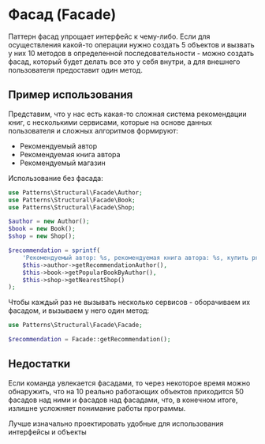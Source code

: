 
# Фасад (Facade)

Паттерн фасад упрощает интерфейс к чему-либо. Если для осуществления какой-то операции нужно создать 5 объектов и 
вызвать у них 10 методов в определенной последовательности - можно создать фасад, который будет делать все это у себя
внутри, а для внешнего пользователя предоставит один метод.

## Пример использования

Представим, что у нас есть какая-то сложная система рекомендации книг, с несколькими сервисами, которые на основе данных
пользователя и сложных алгоритмов формируют:

- Рекомендуемый автор
- Рекомендуемая книга автора
- Рекомендуемый магазин

Использование без фасада:

```php
use Patterns\Structural\Facade\Author;
use Patterns\Structural\Facade\Book;
use Patterns\Structural\Facade\Shop;

$author = new Author();
$book = new Book();
$shop = new Shop();

$recommendation = sprintf(
    'Рекомендуемый автор: %s, рекомендуемая книга автора: %s, купить рядом с вами в магазине %s',
    $this->author->getRecommendationAuthor(),
    $this->book->getPopularBookByAuthor(),
    $this->shop->getNearestShop()
);

```

Чтобы каждый раз не вызывать несколько сервисов - оборачиваем их фасадом, и вызываем у него один метод:

```php
use Patterns\Structural\Facade\Facade;

$recommendation = Facade::getRecommendation();
```


## Недостатки

Если команда увлекается фасадами, то через некоторое время можно обнаружить, что на 10 реально работающих объектов 
приходится 50 фасадов над ними и фасадов над фасадами, что, в конечном итоге, излишне усложняет понимание работы 
программы.

Лучше изначально проектировать удобные для использования интерфейсы и объекты
